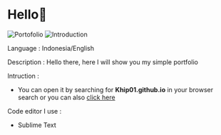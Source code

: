 # Hello👋

<img src="https://img.shields.io/badge/Type-Portofolio-purple?logo=files&logoColor=white" alt="Portofolio"> <img src="https://img.shields.io/badge/-Introduction-red" alt="Introduction">

Language : Indonesia/English

Description : Hello there, here I will show you my simple portfolio

Intruction :
- You can open it by searching for **Khip01.github.io** in your browser search or you can also [click here](https://Khip01.github.io "My Portofolio")

Code editor I use :
- Sublime Text

